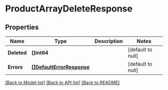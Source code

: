 # ProductArrayDeleteResponse

## Properties
Name | Type | Description | Notes
------------ | ------------- | ------------- | -------------
**Deleted** | **[]int64** |  | [default to null]
**Errors** | [**[]DefaultErrorResponse**](defaultErrorResponse.md) |  | [default to null]

[[Back to Model list]](../README.md#documentation-for-models) [[Back to API list]](../README.md#documentation-for-api-endpoints) [[Back to README]](../README.md)

